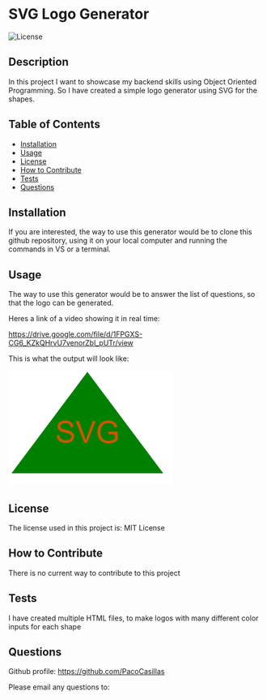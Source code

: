 # SVG Logo Generator

![License](https://img.shields.io/badge/license-MIT%20License-lightblue.svg)

## Description

In this project I want to showcase my backend skills using Object Oriented Programming. So I have created a simple logo generator using SVG for the shapes.

## Table of Contents

- [Installation](#installation)
- [Usage](#usage)
- [License](#license)
- [How to Contribute](#how-to-contribute)
- [Tests](#tests)
- [Questions](#questions)

## Installation

If you are interested, the way to use this generator would be to clone this github repository, using it on your local computer and running the commands in VS or a terminal.

## Usage

The way to use this generator would be to answer the list of questions, so that the logo can be generated.

Heres a link of a video showing it in real time:

https://drive.google.com/file/d/1FPGXS-CG6_KZkQHrvU7venorZbl_pUTr/view

This is what the output will look like:

![sample SVG logo](https://github.com/PacoCasillas/SVG-logo-generator/blob/main/lib/sampleIMG.png)

## License

The license used in this project is: MIT License

## How to Contribute

There is no current way to contribute to this project

## Tests

I have created multiple HTML files, to make logos with many different color inputs for each shape

## Questions

Github profile: https://github.com/PacoCasillas

Please email any questions to:
